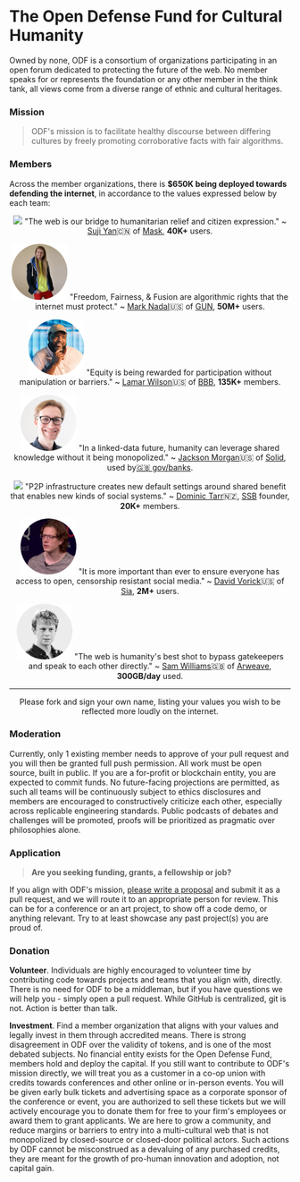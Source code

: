 # The Open Defense Fund for Cultural Humanity

Owned by none, ODF is a consortium of organizations participating in an open forum dedicated to protecting the future of the web. No member speaks for or represents the foundation or any other member in the think tank, all views come from a diverse range of ethnic and cultural heritages.

### Mission

 > ODF's mission is to facilitate healthy discourse between differing cultures by freely promoting corroborative facts with fair algorithms.

### Members

Across the member organizations, there is **$650K being deployed towards defending the internet**, in accordance to the values expressed below by each team:

<p align="center"><img src="https://news.mask.io/uploads/3-23.png" height="100"> "The web is our bridge to humanitarian relief and citizen expression." ~ <a href="https://twitter.com/suji_yan">Suji Yan</a>🇨🇳 of <a href="https://mask.io/">Mask</a>, <b>40K+</b> users.</p>

<p align="center"><img src="https://raw.githubusercontent.com/gundb/gun-site/master/img/mark-nadal.png" height="100"> "Freedom, Fairness, & Fusion are algorithmic rights that the internet must protect." ~ <a href="https://twitter.com/marknadal">Mark Nadal</a>🇺🇸 of <a href="https://gun.eco/">GUN</a>, <b>50M+</b> users.</p>

<p align="center"><img src="https://raw.githubusercontent.com/gundb/gun-site/master/img/bigmarh.png" height="100"> "Equity is being rewarded for participation without manipulation or barriers." ~ <a href="https://twitter.com/bigmarh">Lamar Wilson</a>🇺🇸 of <a href="https://www.blackbitcoinbillionaire.com">BBB</a>, <b>135K+</b> members.</p>

<p align="center"><img src="https://raw.githubusercontent.com/gundb/gun-site/master/img/jackson.png" height="100"> "In a linked-data future, humanity can leverage shared knowledge without it being monopolized." ~ <a href="https://twitter.com/otherJackson">Jackson Morgan</a>🇺🇸 of <a href="https://solid.mit.edu/">Solid</a>, used by<a href="https://www.bbc.com/news/technology-54871705">🇬🇧 gov/banks</a>.
 
<p align="center"><img src="https://raw.githubusercontent.com/gundb/gun-site/master/img/dominic.png" height="100"> "P2P infrastructure creates new default settings around shared benefit that enables new kinds of social systems." ~ <a href="https://twitter.com/dominictarr">Dominic Tarr</a>🇳🇿, <a href="https://scuttlebutt.nz/">SSB</a> founder, <b>20K+</b> members.
 
<p align="center"><img src="https://raw.githubusercontent.com/gundb/gun-site/master/img/david-vorick.png" height="100"> "It is more important than ever to ensure everyone has access to open, censorship resistant social media." ~ <a href="https://twitter.com/DavidVorick">David Vorick</a>🇺🇸 of <a href="https://siasky.net/">Sia</a>, <b>2M+</b> users.
 
<p align="center"><img src="https://raw.githubusercontent.com/gundb/gun-site/master/img/samwilliams.png" height="100"> "The web is humanity's best shot to bypass gatekeepers and speak to each other directly." ~ <a href="https://twitter.com/samecwilliams">Sam Williams</a>🇬🇧 of <a href="https://www.arweave.org/">Arweave</a>, <b>300GB/day</b> used.

---
<p align="center">Please fork and sign your own name, listing your values you wish to be reflected more loudly on the internet.</p>

### Moderation

Currently, only 1 existing member needs to approve of your pull request and you will then be granted full push permission. All work must be open source, built in public. If you are a for-profit or blockchain entity, you are expected to commit funds. No future-facing projections are permitted, as such all teams will be continuously subject to ethics disclosures and members are encouraged to constructively criticize each other, especially across replicable engineering standards. Public podcasts of debates and challenges will be promoted, proofs will be prioritized as pragmatic over philosophies alone.

### Application

 > **Are you seeking funding, grants, a fellowship or job?**

If you align with ODF's mission, [please write a proposal](./how-to-apply-for-funding-or-speak/README.md) and submit it as a pull request, and we will route it to an appropriate person for review. This can be for a conference or an art project, to show off a code demo, or anything relevant. Try to at least showcase any past project(s) you are proud of.

### Donation

**Volunteer**. Individuals are highly encouraged to volunteer time by contributing code towards projects and teams that you align with, directly. There is no need for ODF to be a middleman, but if you have questions we will help you - simply open a pull request. While GitHub is centralized, git is not. Action is better than talk.

**Investment**. Find a member organization that aligns with your values and legally invest in them through accredited means. There is strong disagreement in ODF over the validity of tokens, and is one of the most debated subjects. No financial entity exists for the Open Defense Fund, members hold and deploy the capital. If you still want to contribute to ODF's mission directly, we will treat you as a customer in a co-op union with credits towards conferences and other online or in-person events. You will be given early bulk tickets and advertising space as a corporate sponsor of the conference or event, you are authorized to sell these tickets but we will actively encourage you to donate them for free to your firm's employees or award them to grant applicants. We are here to grow a community, and reduce margins or barriers to entry into a multi-cultural web that is not monopolized by closed-source or closed-door political actors. Such actions by ODF cannot be misconstrued as a devaluing of any purchased credits, they are meant for the growth of pro-human innovation and adoption, not capital gain.
